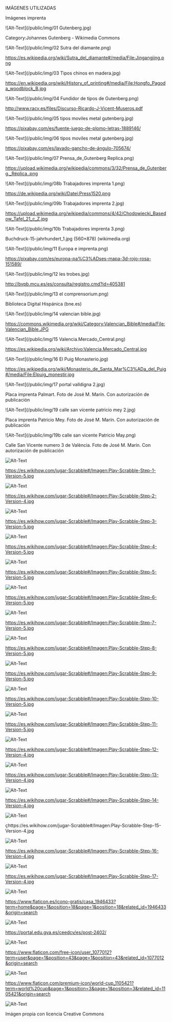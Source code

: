 IMÁGENES UTILIZADAS

Imágenes imprenta


![Alt-Text](/public/img/01 Gutenberg.jpg)

Category:Johannes Gutenberg - Wikimedia Commons

![Alt-Text](/public/img/02 Sutra del diamante.png)

https://es.wikipedia.org/wiki/Sutra_del_diamante#/media/File:Jingangjing.png

![Alt-Text](/public/img/03 Tipos chinos en madera.jpg)

https://en.wikipedia.org/wiki/History_of_printing#/media/File:Hongfo_Pagoda_woodblock_B.jpg


![Alt-Text](/public/img/04 Fundidor de tipos de Gutenberg.png)

http://www.racv.es/files/Discurso-Ricardo-J-Vicent-Museros.pdf

![Alt-Text](/public/img/05 tipos moviles metal gutenberg.jpg)

https://pixabay.com/es/fuente-juego-de-plomo-letras-1889146/

![Alt-Text](/public/img/06 tipos moviles metal gutenberg.jpg)

https://pixabay.com/es/lavado-gancho-de-ángulo-705674/

![Alt-Text](/public/img/07 Prensa_de_Gutenberg Replica.png)

https://upload.wikimedia.org/wikipedia/commons/3/32/Prensa_de_Gutenberg._Réplica..png

![Alt-Text](/public/img/08b Trabajadores imprenta 1.png)

https://de.wikipedia.org/wiki/Datei:Press1520.png

![Alt-Text](/public/img/09b Trabajadores imprenta 2.jpg)

https://upload.wikimedia.org/wikipedia/commons/4/42/Chodowiecki_Basedow_Tafel_21_c_Z.jpg

![Alt-Text](/public/img/10b Trabajadores imprenta 3.png)

Buchdruck-15-jahrhundert_1.jpg (560×878) (wikimedia.org)

![Alt-Text](/public/img/11 Europa e imprenta.png)

https://pixabay.com/es/europa-pa%C3%ADses-mapa-3d-rojo-rosa-151589/

![Alt-Text](/public/img/12 les trobes.jpg)

http://bvpb.mcu.es/es/consulta/registro.cmd?id=405381

![Alt-Text](/public/img/13 el comprensorium.png)

Biblioteca Digital Hispánica (bne.es)

![Alt-Text](/public/img/14 valencian bible.jpg)

https://commons.wikimedia.org/wiki/Category:Valencian_Bible#/media/File:Valencian_Bible.JPG

![Alt-Text](/public/img/15 Valencia.Mercado_Central.png)

https://es.wikipedia.org/wiki/Archivo:Valencia.Mercado_Central.jpg

![Alt-Text](/public/img/16 El Puig Monasterio.jpg)

https://es.wikipedia.org/wiki/Monasterio_de_Santa_Mar%C3%ADa_del_Puig#/media/File:Elpuig_monestir.jpg


![Alt-Text](/public/img/17 portal valldigna 2.jpg)

Placa imprenta Palmart. Foto de José M. Marín. Con autorización de publicación

![Alt-Text](/public/img/19 calle san vicente patricio mey 2.jpg)

Placa imprenta Patricio Mey. Foto de José M. Marín. Con autorización de publicación

![Alt-Text](/public/img/19b calle san vicente Patricio May.png)

Calle San Vicente numero 3 de València. Foto de José M. Marín. Con autorización de publicación

![Alt-Text](/public/img/regla1.1.jpg)

https://es.wikihow.com/jugar-Scrabble#/Imagen:Play-Scrabble-Step-1-Version-5.jpg

![Alt-Text](/public/img/regla1.2.jpg)

https://es.wikihow.com/jugar-Scrabble#/Imagen:Play-Scrabble-Step-2-Version-4.jpg

![Alt-Text](/public/img/regla1.3.jpg)

https://es.wikihow.com/jugar-Scrabble#/Imagen:Play-Scrabble-Step-3-Version-5.jpg

![Alt-Text](/public/img/regla1.4.jpg)

https://es.wikihow.com/jugar-Scrabble#/Imagen:Play-Scrabble-Step-4-Version-5.jpg

![Alt-Text](/public/img/regla1.5.jpg)

https://es.wikihow.com/jugar-Scrabble#/Imagen:Play-Scrabble-Step-5-Version-5.jpg

![Alt-Text](/public/img/regla2.1.jpg)

https://es.wikihow.com/jugar-Scrabble#/Imagen:Play-Scrabble-Step-6-Version-5.jpg

![Alt-Text](/public/img/regla2.2.jpg)

https://es.wikihow.com/jugar-Scrabble#/Imagen:Play-Scrabble-Step-7-Version-5.jpg

![Alt-Text](/public/img/regla2.3.jpg)

https://es.wikihow.com/jugar-Scrabble#/Imagen:Play-Scrabble-Step-8-Version-5.jpg

![Alt-Text](/public/img/regla2.4.jpg)

https://es.wikihow.com/jugar-Scrabble#/Imagen:Play-Scrabble-Step-9-Version-5.jpg

![Alt-Text](/public/img/regla2.5.jpg)

https://es.wikihow.com/jugar-Scrabble#/Imagen:Play-Scrabble-Step-10-Version-5.jpg

![Alt-Text](/public/img/regla2.6.jpg)

https://es.wikihow.com/jugar-Scrabble#/Imagen:Play-Scrabble-Step-11-Version-5.jpg

![Alt-Text](/public/img/regla2.7.jpg)

https://es.wikihow.com/jugar-Scrabble#/Imagen:Play-Scrabble-Step-12-Version-4.jpg

![Alt-Text](/public/img/regla3.1.jpg)

https://es.wikihow.com/jugar-Scrabble#/Imagen:Play-Scrabble-Step-13-Version-4.jpg

![Alt-Text](/public/img/regla3.2.jpg)

https://es.wikihow.com/jugar-Scrabble#/Imagen:Play-Scrabble-Step-14-Version-4.jpg

![Alt-Text](/public/img/regla3.3.jpg)

çhttps://es.wikihow.com/jugar-Scrabble#/Imagen:Play-Scrabble-Step-15-Version-4.jpg

![Alt-Text](/public/img/regla3.4.jpg)

https://es.wikihow.com/jugar-Scrabble#/Imagen:Play-Scrabble-Step-16-Version-4.jpg

![Alt-Text](/public/img/regla3.5.jpg)

https://es.wikihow.com/jugar-Scrabble#/Imagen:Play-Scrabble-Step-17-Version-4.jpg

![Alt-Text](/public/img/home.png)

https://www.flaticon.es/icono-gratis/casa_1946433?term=home&page=1&position=18&page=1&position=18&related_id=1946433&origin=search

![Alt-Text](/public/img/logoceed.png)

https://portal.edu.gva.es/ceedcv/es/post-2402/

![Alt-Text](/public/img/user.png)

https://www.flaticon.com/free-icon/user_1077012?term=user&page=1&position=43&page=1&position=43&related_id=1077012&origin=search

![Alt-Text](/public/img/world-cup.png)

https://www.flaticon.com/premium-icon/world-cup_1105421?term=world%20cup&page=1&position=3&page=1&position=3&related_id=1105421&origin=search

![Alt-Text](/public/img/animacionSVGPodium.svg)

Imágen propia con licencia Creative Commons




